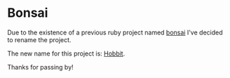 # Bonsai

Due to the existence of a previous ruby project named
[bonsai](https://rubygems.org/gems/bonsai) I've decided to rename the project.

The new name for this project is: [Hobbit](https://github.com/patriciomacadden/hobbit).

Thanks for passing by!

